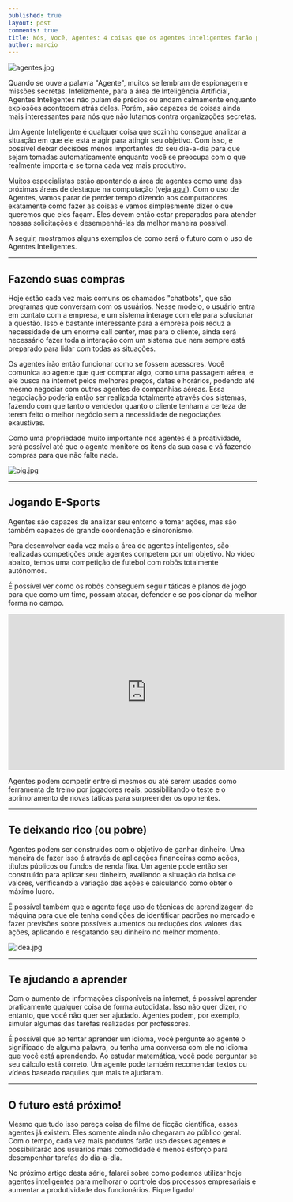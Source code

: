 ```yaml
---
published: true
layout: post
comments: true
title: Nós, Você, Agentes: 4 coisas que os agentes inteligentes farão por você no futuro próximo!
author: marcio
---
```


![agentes.jpg]({{site.url}}/assets/Agentes/mesa.jpg)

Quando se ouve a palavra "Agente", muitos se lembram de espionagem e missões secretas.
Infelizmente, para a área de Inteligência Artificial, Agentes Inteligentes não pulam de prédios ou andam calmamente enquanto explosões acontecem atrás deles. Porém, são capazes de coisas ainda mais interessantes para nós que não lutamos contra organizações secretas.

Um Agente Inteligente é qualquer coisa que sozinho consegue analizar a situação em que ele está e agir para atingir seu objetivo. Com isso, é possível deixar decisões menos importantes do seu dia-a-dia para que sejam tomadas automaticamente enquanto você se preocupa com o que realmente importa e se torna cada vez mais produtivo.

Muitos especialistas estão apontando a área de agentes como uma das próximas áreas de destaque na computação (veja
[aqui](http://www.techradar.com/news/world-of-tech/future-tech/goodbye-apps-hello-smart-agents-are-you-ready-for-the-post-app-world-1309611)). Com o uso de Agentes, vamos parar de perder tempo dizendo aos computadores exatamente como fazer as coisas e vamos simplesmente dizer o que queremos que eles façam. Eles devem então estar preparados para atender nossas solicitações e desempenhá-las da melhor maneira possível.

<!-- Conforme as empresas se tornam cada vez mais digitais, é mais cômodo e mais barato se relacionar com os clientes por meios digitais. Automatizar essas relações pode fazer com que o cliente não precise mais ficar dias esperando uma resposta ou possa fazer uma compra com muito mais comodidade.  -->

A seguir, mostramos alguns exemplos de como será o futuro com o uso de Agentes Inteligentes.

---
## Fazendo suas compras

Hoje estão cada vez mais comuns os chamados "chatbots", que são programas que conversam com os usuários. Nesse modelo, o usuário entra em contato com a empresa, e um sistema interage com ele para solucionar a questão. Isso é bastante interessante para a empresa pois reduz a necessidade de um enorme call center, mas para o cliente, ainda será necessário fazer toda a interação com um sistema que nem sempre está preparado para lidar com todas as situações.

Os agentes irão então funcionar como se fossem acessores. Você comunica ao agente que quer comprar algo, como uma passagem aérea, e ele busca na internet pelos melhores preços, datas e horários, podendo até mesmo negociar com outros agentes de companhias aéreas. Essa negociação poderia então ser realizada totalmente através dos sistemas, fazendo com que tanto o vendedor quanto o cliente tenham a certeza de terem feito o melhor negócio sem a necessidade de negociações exaustivas.

Como uma propriedade muito importante nos agentes é a proatividade, será possível até que o agente monitore os itens da sua casa e vá fazendo compras para que não falte nada.

![pig.jpg]({{site.url}}/assets/Agentes/pig.jpg)

---
## Jogando E-Sports

Agentes são capazes de analizar seu entorno e tomar ações, mas são também capazes de grande coordenação e sincronismo.

Para desenvolver cada vez mais a área de agentes inteligentes, são realizadas competições onde agentes competem por um objetivo. No vídeo abaixo, temos uma competição de futebol com robôs totalmente autônomos.

É possível ver como os robôs conseguem seguir táticas e planos de jogo para que como um time, possam atacar, defender e se posicionar da melhor forma no campo.

<iframe width="560" height="315" src="https://www.youtube.com/embed/6BchV1Pk7yc" frameborder="0" allowfullscreen></iframe>

Agentes podem competir entre si mesmos ou até serem usados como ferramenta de treino por jogadores reais, possibilitando o teste e o aprimoramento de novas táticas para surpreender os oponentes.

---
## Te deixando rico (ou pobre)

Agentes podem ser construídos com o objetivo de ganhar dinheiro. Uma maneira de fazer isso é através de aplicações financeiras como ações, títulos públicos ou fundos de renda fixa. Um agente pode então ser construído para aplicar seu dinheiro, avaliando a situação da bolsa de valores, verificando a variação das ações e calculando como obter o máximo lucro.

É possível também que o agente faça uso de técnicas de aprendizagem de máquina para que ele tenha condições de identificar padrões no mercado e fazer previsões sobre possíveis aumentos ou reduções dos valores das ações, aplicando e resgatando seu dinheiro no melhor momento.

![idea.jpg]({{site.url}}/assets/Agentes/graph.jpg)

---

## Te ajudando a aprender

Com o aumento de informações disponíveis na internet, é possível aprender praticamente qualquer coisa de forma autodidata. Isso não quer dizer, no entanto, que você não quer ser ajudado. Agentes podem, por exemplo, simular algumas das tarefas realizadas por professores.

É possível que ao tentar aprender um idioma, você pergunte ao agente o significado de alguma palavra, ou tenha uma conversa com ele no idioma que você está aprendendo. Ao estudar matemática, você pode perguntar se seu cálculo está correto. Um agente pode também recomendar textos ou vídeos baseado naquiles que mais te ajudaram.

---
## O futuro está próximo!

Mesmo que tudo isso pareça coisa de filme de ficção científica, esses agentes já existem. Eles somente ainda não chegaram ao público geral. Com o tempo, cada vez mais produtos farão uso desses agentes e possibilitarão aos usuários mais comodidade e menos esforço para desempenhar tarefas do dia-a-dia.

No próximo artigo desta série, falarei sobre como podemos utilizar hoje agentes inteligentes para melhorar o controle dos processos empresariais e aumentar a produtividade dos funcionários. Fique ligado!

